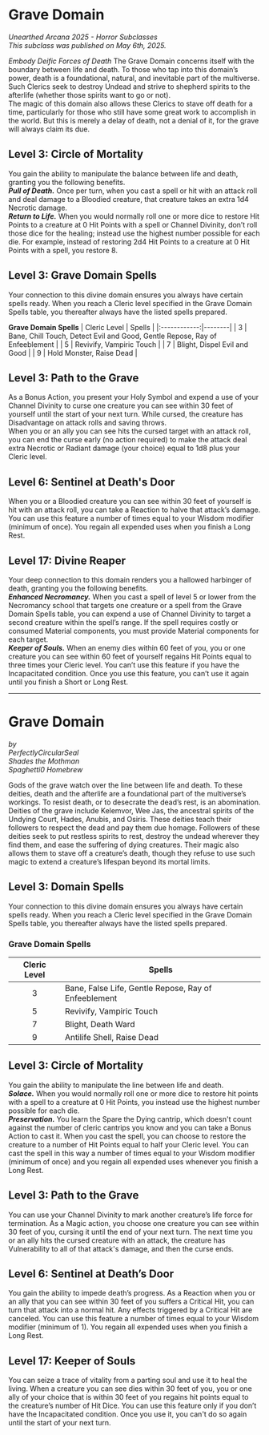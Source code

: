 # Grave Domain
*Unearthed Arcana 2025 - Horror Subclasses*  
*This subclass was published on May 6th, 2025.*  

*Embody Deific Forces of Death*
The Grave Domain concerns itself with the boundary between life and death. To those who tap into this domain’s power, death is a foundational, natural, and inevitable part of the multiverse. Such Clerics seek to destroy Undead and strive to shepherd spirits to the afterlife (whether those spirits want to go or not).  
The magic of this domain also allows these Clerics to stave off death for a time, particularly for those who still have some great work to accomplish in the world. But this is merely a delay of death, not a denial of it, for the grave will always claim its due.

## Level 3: Circle of Mortality
You gain the ability to manipulate the balance between life and death, granting you the following benefits.  
***Pull of Death.*** Once per turn, when you cast a spell or hit with an attack roll and deal damage to a Bloodied creature, that creature takes an extra 1d4 Necrotic damage.  
***Return to Life.*** When you would normally roll one or more dice to restore Hit Points to a creature at 0 Hit Points with a spell or Channel Divinity, don’t roll those dice for the healing; instead use the highest number possible for each die. For example, instead of restoring 2d4 Hit Points to a creature at 0 Hit Points with a spell, you restore 8.

## Level 3: Grave Domain Spells
Your connection to this divine domain ensures you always have certain spells ready. When you reach a Cleric level specified in the Grave Domain Spells table, you thereafter always have the listed spells prepared.

**Grave Domain Spells**
| Cleric Level | Spells |
|:------------:|--------|
| 3            | Bane, Chill Touch, Detect Evil and Good, Gentle Repose, Ray of Enfeeblement |
| 5            | Revivify, Vampiric Touch |
| 7            | Blight, Dispel Evil and Good |
| 9            | Hold Monster, Raise Dead |

## Level 3: Path to the Grave
As a Bonus Action, you present your Holy Symbol and expend a use of your Channel Divinity to curse one creature you can see within 30 feet of yourself until the start of your next turn. While cursed, the creature has Disadvantage on attack rolls and saving throws.  
When you or an ally you can see hits the cursed target with an attack roll, you can end the curse early (no action required) to make the attack deal extra Necrotic or Radiant damage (your choice) equal to 1d8 plus your Cleric level.

## Level 6: Sentinel at Death's Door
When you or a Bloodied creature you can see within 30 feet of yourself is hit with an attack roll, you can take a Reaction to halve that attack’s damage.  
You can use this feature a number of times equal to your Wisdom modifier (minimum of once). You regain all expended uses when you finish a Long Rest.

## Level 17: Divine Reaper
Your deep connection to this domain renders you a hallowed harbinger of death, granting you the following benefits.  
***Enhanced Necromancy.*** When you cast a spell of level 5 or lower from the Necromancy school that targets one creature or a spell from the Grave Domain Spells table, you can expend a use of Channel Divinity to target a second creature within the spell’s range. If the spell requires costly or consumed Material components, you must provide Material components for each target.  
***Keeper of Souls.*** When an enemy dies within 60 feet of you, you or one creature you can see within 60 feet of yourself regains Hit Points equal to three times your Cleric level. You can’t use this feature if you have the Incapacitated condition. Once you use this feature, you can’t use it again until you finish a Short or Long Rest.

---

# Grave Domain
*by*  
*PerfectlyCircularSeal*  
*Shades the Mothman*  
*Spaghetti0 Homebrew*  

Gods of the grave watch over the line between life and death. To these deities, death and the afterlife are a foundational part of the multiverse’s workings. To resist death, or to desecrate the dead’s rest, is an abomination. Deities of the grave include Kelemvor, Wee Jas, the ancestral spirits of the Undying Court, Hades, Anubis, and Osiris. These deities teach their followers to respect the dead and pay them due homage. Followers of these deities seek to put restless spirits to rest, destroy the undead wherever they find them, and ease the suffering of dying creatures. Their magic also allows them to stave off a creature’s death, though they refuse to use such magic to extend a creature’s lifespan beyond its mortal limits.

## Level 3: Domain Spells
Your connection to this divine domain ensures you always have certain spells ready. When you reach a Cleric level specified in the Grave Domain Spells table, you thereafter always have the listed spells prepared.

### Grave Domain Spells
| Cleric Level | Spells                                               |
|:------------:|------------------------------------------------------|
| 3            | Bane, False Life, Gentle Repose, Ray of Enfeeblement |
| 5            | Revivify, Vampiric Touch                             |
| 7            | Blight, Death Ward                                   |
| 9            | Antilife Shell, Raise Dead                           |

## Level 3: Circle of Mortality
You gain the ability to manipulate the line between life and death.  
***Solace.*** When you would normally roll one or more dice to restore hit points with a spell to a creature at 0 Hit Points, you instead use the highest number possible for each die.  
***Preservation.*** You learn the Spare the Dying cantrip, which doesn't count against the number of cleric cantrips you know and you can take a Bonus Action to cast it. When you cast the spell, you can choose to restore the creature to a number of Hit Points equal to half your Cleric level. You can cast the spell in this way a number of times equal to your Wisdom modifier (minimum of once) and you regain all expended uses whenever you finish a Long Rest.

## Level 3: Path to the Grave
You can use your Channel Divinity to mark another creature’s life force for termination. As a Magic action, you choose one creature you can see within 30 feet of you, cursing it until the end of your next turn. The next time you or an ally hits the cursed creature with an attack, the creature has Vulnerability to all of that attack's damage, and then the curse ends.

## Level 6: Sentinel at Death’s Door
You gain the ability to impede death’s progress. As a Reaction when you or an ally that you can see within 30 feet of you suffers a Critical Hit, you can turn that attack into a normal hit. Any effects triggered by a Critical Hit are canceled. You can use this feature a number of times equal to your Wisdom modifier (minimum of 1). You regain all expended uses when you finish a Long Rest.

## Level 17: Keeper of Souls
You can seize a trace of vitality from a parting soul and use it to heal the living. When a creature you can see dies within 30 feet of you, you or one ally of your choice that is within 30 feet of you regains hit points equal to the creature’s number of Hit Dice. You can use this feature only if you don’t have the Incapacitated condition. Once you use it, you can't do so again until the start of your next turn.